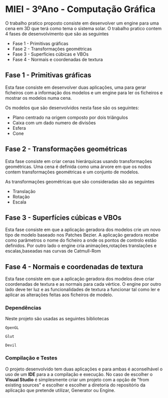 # MIEI - 3ºAno - Computação Gráfica

O trabalho pratico proposto consiste em desenvolver um engine para uma cena em 3D que terá como tema o sistema solar. O trabalho pratico contem 4 fases de desenvolvimento que são as seguintes

* Fase 1 - Primitivas gráficas
* Fase 2 - Transformações geométricas
* Fase 3 - Superfícies cúbicas e VBOs
* Fase 4 - Normais e coordenadas de textura

## Fase 1 - Primitivas gráficas

Esta fase consiste em desenvolver duas aplicações, uma para gerar ficheiros com a informação dos modelos e um engine para ler os ficheiros e mostrar os modelos numa cena.

Os modelos que são desenvolvidos nesta fase são os seguintes:

* Plano centrado na origem composto por dois triângulos
* Caixa com um dado numero de divisões 
* Esfera
* Cone

## Fase 2 - Transformações geométricas

Esta fase consiste em criar cenas hierárquicas usando transformações geométricas. Uma cena é definida como uma árvore em que os nodos contem transformações geométricas e um conjunto de modelos.

As transformações geométricas que são consideradas são as seguintes

* Translação
* Rotação
* Escala

## Fase 3 - Superfícies cúbicas e VBOs

Esta fase consiste em que a aplicação geradora dos modelos crie um novo tipo de modelo baseado nos Patches Bezier. A aplicação geradora recebe como parâmetros o nome do ficheiro a onde os pontos de controlo estão definidos. Por outro lado o engine cria animações,rotações translações e escalas,baseadas nas curvas de Catmull-Rom

## Fase 4 - Normais e coordenadas de textura

Esta fase consiste em que a aplicação geradora dos modelos deve criar coordenadas de textura e as normais para cada vértice. O engine por outro lado deve ter luz e as funcionalidades de textura a funcionar tal como ler e aplicar as alterações feitas aos ficheiros de modelo.


### Dependências

Neste projeto são usadas as seguintes bibliotecas

```
OpenGL
```
```
Glut
```
```
Devil
```


### Compilação e Testes

O projeto desenvolvido tem duas aplicações e para ambas é aconselhável o uso de um **IDE** para a a compilação e execução. No caso de escolher o **Visual Studio** é simplesmente criar um projeto com a opção de "from existing sources" e escolher e escolher a diretoria do repositório da aplicação que pretende utilizar, Generator ou Engine.
